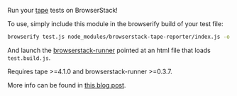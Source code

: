 Run your [tape](https://github.com/substack/tape) tests on BrowserStack!

To use, simply include this module in the browserify build of your test file:

```sh
browserify test.js node_modules/browserstack-tape-reporter/index.js -o test.build.js
```

And launch the [browserstack-runner](https://github.com/browserstack/browserstack-runner) pointed at an html file that loads `test.build.js`.

Requires tape >=4.1.0 and browserstack-runner >=0.3.7.

More info can be found in [this blog post](http://joshduff.com/#!/post/2015-08-automated-testing-with-tape-and-browserstack.md).
